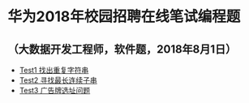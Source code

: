 # 华为2018年校园招聘在线笔试编程题
## （大数据开发工程师，软件题，2018年8月1日）
- [Test1 找出重复字符串](https://github.com/houwanle/Algorithms/blob/master/Online%20programming/HuaWei_20180801/Test1.java)
- [Test2 寻找最长连续子串](https://github.com/houwanle/Algorithms/blob/master/Online%20programming/HuaWei_20180801/Test2.java)
- [Test3 广告牌选址问题](https://github.com/houwanle/Algorithms/blob/master/Online%20programming/HuaWei_20180801/Test3.java)
